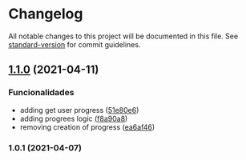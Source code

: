 # Changelog

All notable changes to this project will be documented in this file. See [standard-version](https://github.com/conventional-changelog/standard-version) for commit guidelines.

## [1.1.0](https://github.com/wnqueiroz/fiap-startup-one-ms-gamification/compare/1.0.1...1.1.0) (2021-04-11)


### Funcionalidades

* adding get user progress ([51e80e6](https://github.com/wnqueiroz/fiap-startup-one-ms-gamification/commit/51e80e636af893757fbd344525e24197be208bed))
* adding progrees logic ([f8a90a8](https://github.com/wnqueiroz/fiap-startup-one-ms-gamification/commit/f8a90a885367913dd501250e6d0f01be339b5980))
* removing creation of progress ([ea6af46](https://github.com/wnqueiroz/fiap-startup-one-ms-gamification/commit/ea6af4686b688fe391cc6b4a8be81f98680e7945))

### 1.0.1 (2021-04-07)
